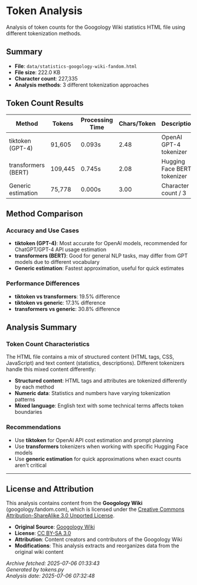 # Token Analysis

Analysis of token counts for the Googology Wiki statistics HTML file using different tokenization methods.

## Summary

- **File**: `data/statistics-googology-wiki-fandom.html`
- **File size**: 222.0 KB
- **Character count**: 227,335
- **Analysis methods**: 3 different tokenization approaches

## Token Count Results

| Method | Tokens | Processing Time | Chars/Token | Description |
|--------|--------|----------------|-------------|-------------|
| tiktoken (GPT-4) | 91,605 | 0.093s | 2.48 | OpenAI GPT-4 tokenizer |
| transformers (BERT) | 109,445 | 0.745s | 2.08 | Hugging Face BERT tokenizer |
| Generic estimation | 75,778 | 0.000s | 3.00 | Character count / 3 |

## Method Comparison

### Accuracy and Use Cases
- **tiktoken (GPT-4)**: Most accurate for OpenAI models, recommended for ChatGPT/GPT-4 API usage estimation
- **transformers (BERT)**: Good for general NLP tasks, may differ from GPT models due to different vocabulary
- **Generic estimation**: Fastest approximation, useful for quick estimates

### Performance Differences
- **tiktoken vs transformers**: 19.5% difference
- **tiktoken vs generic**: 17.3% difference
- **transformers vs generic**: 30.8% difference

## Analysis Summary

### Token Count Characteristics
The HTML file contains a mix of structured content (HTML tags, CSS, JavaScript) and text content (statistics, descriptions). Different tokenizers handle this mixed content differently:

- **Structured content**: HTML tags and attributes are tokenized differently by each method
- **Numeric data**: Statistics and numbers have varying tokenization patterns
- **Mixed language**: English text with some technical terms affects token boundaries

### Recommendations
- Use **tiktoken** for OpenAI API cost estimation and prompt planning
- Use **transformers** tokenizers when working with specific Hugging Face models
- Use **generic estimation** for quick approximations when exact counts aren't critical

---

## License and Attribution

This analysis contains content from the **Googology Wiki** (googology.fandom.com), which is licensed under the [Creative Commons Attribution-ShareAlike 3.0 Unported License](https://creativecommons.org/licenses/by-sa/3.0/).

- **Original Source**: [Googology Wiki](https://googology.fandom.com)
- **License**: [CC BY-SA 3.0](https://creativecommons.org/licenses/by-sa/3.0/)
- **Attribution**: Content creators and contributors of the Googology Wiki
- **Modifications**: This analysis extracts and reorganizes data from the original wiki content

*Archive fetched: 2025-07-06 01:33:43*  
*Generated by tokens.py*  
*Analysis date: 2025-07-06 07:32:48*
